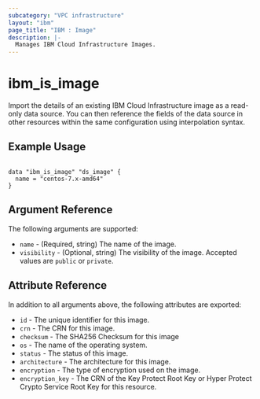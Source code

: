 ```yaml
---
subcategory: "VPC infrastructure"
layout: "ibm"
page_title: "IBM : Image"
description: |-
  Manages IBM Cloud Infrastructure Images.
---
```


# ibm\_is_image

Import the details of an existing IBM Cloud Infrastructure image as a read-only data source. You can then reference the fields of the data source in other resources within the same configuration using interpolation syntax.


## Example Usage

```hcl

data "ibm_is_image" "ds_image" {
  name = "centos-7.x-amd64"
}

```

## Argument Reference

The following arguments are supported:

* `name` - (Required, string) The name of the image.
* `visibility` - (Optional, string) The visibility of the image. Accepted values are `public` or `private`.


## Attribute Reference

In addition to all arguments above, the following attributes are exported:

* `id` - The unique identifier for this image.
* `crn` - The CRN for this image.
* `checksum` - The SHA256 Checksum for this image
* `os` - The name of the operating system.
* `status` - The status of this image.
* `architecture` - The architecture for this image.
* `encryption` - The type of encryption used on the image.
* `encryption_key` - The CRN of the Key Protect Root Key or Hyper Protect Crypto Service Root Key for this resource.

